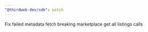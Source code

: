 ```yaml
---
"@thirdweb-dev/sdk": patch
---
```


Fix failed metadata fetch breaking marketplace get all listings calls
